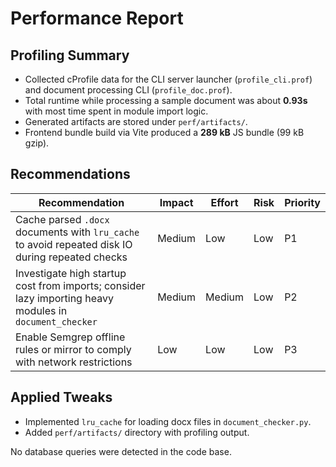 # Performance Report

## Profiling Summary

- Collected cProfile data for the CLI server launcher (`profile_cli.prof`) and document processing CLI (`profile_doc.prof`).
- Total runtime while processing a sample document was about **0.93s** with most time spent in module import logic.
- Generated artifacts are stored under `perf/artifacts/`.
- Frontend bundle build via Vite produced a **289 kB** JS bundle (99 kB gzip).

## Recommendations

| Recommendation | Impact | Effort | Risk | Priority |
| --- | --- | --- | --- | --- |
| Cache parsed `.docx` documents with `lru_cache` to avoid repeated disk IO during repeated checks | Medium | Low | Low | P1 |
| Investigate high startup cost from imports; consider lazy importing heavy modules in `document_checker` | Medium | Medium | Low | P2 |
| Enable Semgrep offline rules or mirror to comply with network restrictions | Low | Low | Low | P3 |

## Applied Tweaks

- Implemented `lru_cache` for loading docx files in `document_checker.py`.
- Added `perf/artifacts/` directory with profiling output.

No database queries were detected in the code base.
